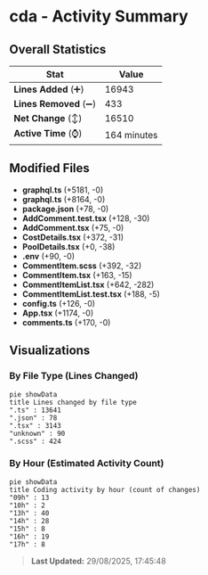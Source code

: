 # cda - Activity Summary 

## Overall Statistics

| Stat                   | Value                                                             |
| ---------------------- | ----------------------------------------------------------------- |
| **Lines Added** (➕)   | 16943                                          |
| **Lines Removed** (➖) | 433                                        |
| **Net Change** (↕)    | 16510                |
| **Active Time** (⌚)   | 164 minutes |


## Modified Files
- **graphql.ts** (+5181, -0)
- **graphql.ts** (+8164, -0)
- **package.json** (+78, -0)
- **AddComment.test.tsx** (+128, -30)
- **AddComment.tsx** (+75, -0)
- **CostDetails.tsx** (+372, -31)
- **PoolDetails.tsx** (+0, -38)
- **.env** (+90, -0)
- **CommentItem.scss** (+392, -32)
- **CommentItem.tsx** (+163, -15)
- **CommentItemList.tsx** (+642, -282)
- **CommentItemList.test.tsx** (+188, -5)
- **config.ts** (+126, -0)
- **App.tsx** (+1174, -0)
- **comments.ts** (+170, -0)

## Visualizations

### By File Type (Lines Changed)

```mermaid
pie showData
title Lines changed by file type
".ts" : 13641
".json" : 78
".tsx" : 3143
"unknown" : 90
".scss" : 424
```

### By Hour (Estimated Activity Count)

```mermaid
pie showData
title Coding activity by hour (count of changes)
"09h" : 13
"10h" : 2
"13h" : 40
"14h" : 28
"15h" : 8
"16h" : 19
"17h" : 8
```


> **Last Updated:** 29/08/2025, 17:45:48